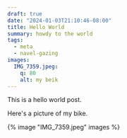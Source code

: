 ```yaml
---
draft: true
date: "2024-01-03T21:10:46-08:00"
title: Hello World
summary: howdy to the world
tags:
  - meta
  - navel-gazing
images:
  IMG_7359.jpeg:
    q: 80
    alt: my beik
---
```


This is a hello world post.

Here's a picture of my bike.

{% image "IMG_7359.jpeg" images %}